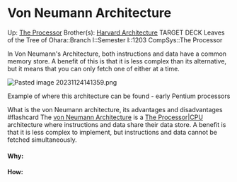 # Von Neumann Architecture

Up: [The Processor](the_processor)
Brother(s): [Harvard Architecture](harvard_architecture)
TARGET DECK
Leaves of the Tree of Ohara::Branch I::Semester I::1203 CompSys::The Processor


In Von Neumann's Architecture, both instructions and data have a common memory store. A benefit of this is that it is less complex than its alternative, but it means that you can only fetch one of either at a time.

![Pasted image 20231124141359.png](pasted_image_20231124141359.png)


Example of where this architecture can be found - early Pentium processors

What is the von Neumann architecture, its advantages and disadvantages #flashcard 
The [von Neumann Architecture](von_neumann_architecture) is a [The Processor|CPU](the_processor|cpu) architecture where instructions and data share their data store. A benefit is that it is less complex to implement, but instructions and data cannot be fetched simultaneously.
<!--ID: 1700856164930-->






























#### Why:
#### How:









